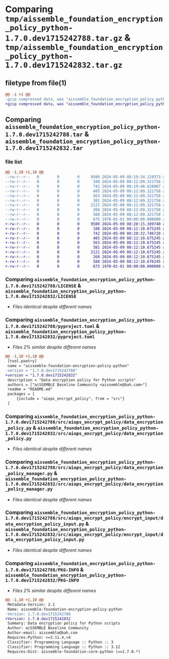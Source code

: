 # Comparing `tmp/aissemble_foundation_encryption_policy_python-1.7.0.dev1715242788.tar.gz` & `tmp/aissemble_foundation_encryption_policy_python-1.7.0.dev1715242832.tar.gz`

## filetype from file(1)

```diff
@@ -1 +1 @@
-gzip compressed data, was "aissemble_foundation_encryption_policy_python-1.7.0.dev1715242788.tar", max compression
+gzip compressed data, was "aissemble_foundation_encryption_policy_python-1.7.0.dev1715242832.tar", max compression
```

## Comparing `aissemble_foundation_encryption_policy_python-1.7.0.dev1715242788.tar` & `aissemble_foundation_encryption_policy_python-1.7.0.dev1715242832.tar`

### file list

```diff
@@ -1,10 +1,10 @@
--rw-r--r--   0        0        0     9580 2024-05-09 08:19:34.119373 aissemble_foundation_encryption_policy_python-1.7.0.dev1715242788/LICENSE
--rw-r--r--   0        0        0      108 2024-05-09 08:12:09.321758 aissemble_foundation_encryption_policy_python-1.7.0.dev1715242788/README.md
--rw-r--r--   0        0        0      742 2024-05-09 08:19:48.628967 aissemble_foundation_encryption_policy_python-1.7.0.dev1715242788/pyproject.toml
--rw-r--r--   0        0        0      405 2024-05-09 08:12:09.321758 aissemble_foundation_encryption_policy_python-1.7.0.dev1715242788/src/aiops_encrypt_policy/__init__.py
--rw-r--r--   0        0        0      563 2024-05-09 08:12:09.321758 aissemble_foundation_encryption_policy_python-1.7.0.dev1715242788/src/aiops_encrypt_policy/data_encryption_policy.py
--rw-r--r--   0        0        0      381 2024-05-09 08:12:09.321758 aissemble_foundation_encryption_policy_python-1.7.0.dev1715242788/src/aiops_encrypt_policy/data_encryption_policy_exception.py
--rw-r--r--   0        0        0     2121 2024-05-09 08:12:09.321758 aissemble_foundation_encryption_policy_python-1.7.0.dev1715242788/src/aiops_encrypt_policy/data_encryption_policy_manager.py
--rw-r--r--   0        0        0      268 2024-05-09 08:12:09.321758 aissemble_foundation_encryption_policy_python-1.7.0.dev1715242788/src/aiops_encrypt_policy/encrypt_input/__init__.py
--rw-r--r--   0        0        0      588 2024-05-09 08:12:09.321758 aissemble_foundation_encryption_policy_python-1.7.0.dev1715242788/src/aiops_encrypt_policy/encrypt_input/data_encryption_policy_input.py
--rw-r--r--   0        0        0      675 1970-01-01 00:00:00.000000 aissemble_foundation_encryption_policy_python-1.7.0.dev1715242788/PKG-INFO
+-rw-r--r--   0        0        0     9580 2024-05-09 08:20:15.389740 aissemble_foundation_encryption_policy_python-1.7.0.dev1715242832/LICENSE
+-rw-r--r--   0        0        0      108 2024-05-09 08:12:10.675245 aissemble_foundation_encryption_policy_python-1.7.0.dev1715242832/README.md
+-rw-r--r--   0        0        0      742 2024-05-09 08:20:32.746720 aissemble_foundation_encryption_policy_python-1.7.0.dev1715242832/pyproject.toml
+-rw-r--r--   0        0        0      405 2024-05-09 08:12:10.675245 aissemble_foundation_encryption_policy_python-1.7.0.dev1715242832/src/aiops_encrypt_policy/__init__.py
+-rw-r--r--   0        0        0      563 2024-05-09 08:12:10.675245 aissemble_foundation_encryption_policy_python-1.7.0.dev1715242832/src/aiops_encrypt_policy/data_encryption_policy.py
+-rw-r--r--   0        0        0      381 2024-05-09 08:12:10.675245 aissemble_foundation_encryption_policy_python-1.7.0.dev1715242832/src/aiops_encrypt_policy/data_encryption_policy_exception.py
+-rw-r--r--   0        0        0     2121 2024-05-09 08:12:10.675245 aissemble_foundation_encryption_policy_python-1.7.0.dev1715242832/src/aiops_encrypt_policy/data_encryption_policy_manager.py
+-rw-r--r--   0        0        0      268 2024-05-09 08:12:10.675245 aissemble_foundation_encryption_policy_python-1.7.0.dev1715242832/src/aiops_encrypt_policy/encrypt_input/__init__.py
+-rw-r--r--   0        0        0      588 2024-05-09 08:12:10.676245 aissemble_foundation_encryption_policy_python-1.7.0.dev1715242832/src/aiops_encrypt_policy/encrypt_input/data_encryption_policy_input.py
+-rw-r--r--   0        0        0      675 1970-01-01 00:00:00.000000 aissemble_foundation_encryption_policy_python-1.7.0.dev1715242832/PKG-INFO
```

### Comparing `aissemble_foundation_encryption_policy_python-1.7.0.dev1715242788/LICENSE` & `aissemble_foundation_encryption_policy_python-1.7.0.dev1715242832/LICENSE`

 * *Files identical despite different names*

### Comparing `aissemble_foundation_encryption_policy_python-1.7.0.dev1715242788/pyproject.toml` & `aissemble_foundation_encryption_policy_python-1.7.0.dev1715242832/pyproject.toml`

 * *Files 2% similar despite different names*

```diff
@@ -1,10 +1,10 @@
 [tool.poetry]
 name = "aissemble-foundation-encryption-policy-python"
-version = "1.7.0.dev1715242788"
+version = "1.7.0.dev1715242832"
 description = "Data encryption policy for Python scripts"
 authors = ["aiSSEMBLE Baseline Community <aissemble@bah.com>"]
 readme = "README.md"
 packages = [
     {include = "aiops_encrypt_policy", from = "src"}
 ]
```

### Comparing `aissemble_foundation_encryption_policy_python-1.7.0.dev1715242788/src/aiops_encrypt_policy/data_encryption_policy.py` & `aissemble_foundation_encryption_policy_python-1.7.0.dev1715242832/src/aiops_encrypt_policy/data_encryption_policy.py`

 * *Files identical despite different names*

### Comparing `aissemble_foundation_encryption_policy_python-1.7.0.dev1715242788/src/aiops_encrypt_policy/data_encryption_policy_manager.py` & `aissemble_foundation_encryption_policy_python-1.7.0.dev1715242832/src/aiops_encrypt_policy/data_encryption_policy_manager.py`

 * *Files identical despite different names*

### Comparing `aissemble_foundation_encryption_policy_python-1.7.0.dev1715242788/src/aiops_encrypt_policy/encrypt_input/data_encryption_policy_input.py` & `aissemble_foundation_encryption_policy_python-1.7.0.dev1715242832/src/aiops_encrypt_policy/encrypt_input/data_encryption_policy_input.py`

 * *Files identical despite different names*

### Comparing `aissemble_foundation_encryption_policy_python-1.7.0.dev1715242788/PKG-INFO` & `aissemble_foundation_encryption_policy_python-1.7.0.dev1715242832/PKG-INFO`

 * *Files 2% similar despite different names*

```diff
@@ -1,10 +1,10 @@
 Metadata-Version: 2.1
 Name: aissemble-foundation-encryption-policy-python
-Version: 1.7.0.dev1715242788
+Version: 1.7.0.dev1715242832
 Summary: Data encryption policy for Python scripts
 Author: aiSSEMBLE Baseline Community
 Author-email: aissemble@bah.com
 Requires-Python: >=3.11.4,<4
 Classifier: Programming Language :: Python :: 3
 Classifier: Programming Language :: Python :: 3.12
 Requires-Dist: aissemble-foundation-core-python (==1.7.0.*)
```

